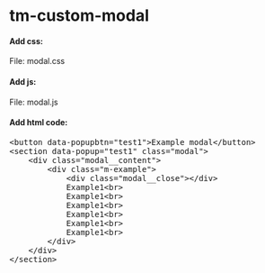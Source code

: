 # tm-custom-modal
<h4>Add css:</h4>
File: modal.css
<h4>Add js:</h4>
File: modal.js
<h4>Add html code:</h4>
<pre>
&lt;button data-popupbtn="test1"&gtExample modal&lt;/button&gt
&lt;section data-popup="test1" class="modal"&gt
    &lt;div class="modal__content"&gt
        &lt;div class="m-example"&gt
            &lt;div class="modal__close"&gt&lt;/div&gt
            Example1&lt;br&gt
            Example1&lt;br&gt
            Example1&lt;br&gt
            Example1&lt;br&gt
            Example1&lt;br&gt
            Example1&lt;br&gt
        &lt;/div&gt
    &lt;/div&gt
&lt;/section&gt
</pre>
